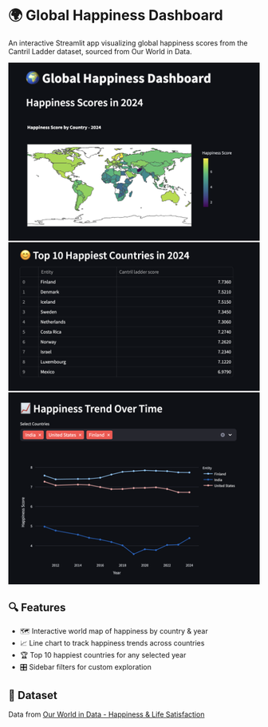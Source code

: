 # 🌍 Global Happiness Dashboard

An interactive Streamlit app visualizing global happiness scores from the Cantril Ladder dataset, sourced from Our World in Data.

![Dashboard Screenshot](assets/vis1.png)
![Dashboard Screenshot](assets/vis2.png)
![Dashboard Screenshot](assets/vis3.png)


## 🔍 Features

- 🗺️ Interactive world map of happiness by country & year
- 📈 Line chart to track happiness trends across countries
- 🏆 Top 10 happiest countries for any selected year
- 🎛️ Sidebar filters for custom exploration


## 📂 Dataset

Data from [Our World in Data - Happiness & Life Satisfaction](https://ourworldindata.org/happiness-and-life-satisfaction)


